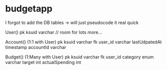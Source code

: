 # budgetapp

I forgot to add the DB tables -> will just pseudocode it real quick


User()
pk ksuid varchar
// room for lots more...


Account() (1:1 with User)
pk ksuid varchar
fk user_id varchar
lastUdpatedAt timestamp
accountId varchar

Budget() (1:Many with User)
pk ksuid varchar
fk user_id
category enum varchar
target int
actualSpending int


